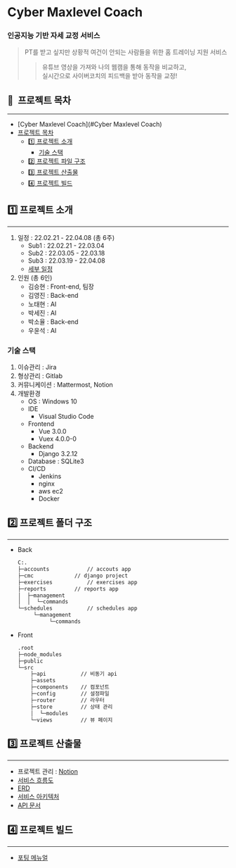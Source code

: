 # Cyber Maxlevel Coach


<h3> 인공지능 기반 자세 교정 서비스</h3>

> PT를 받고 싶지만 상황적 여건이 안되는 사람들을 위한
> 홈 트레이닝 지원 서비스
>
> > 유튜브 영상을 가져와 나의 웹캠을 통해 동작을 비교하고, <br/>
> > 실시간으로 사이버코치의 피드백을 받아 동작을 교정!

## 📎  프로젝트 목차

---

- [Cyber Maxlevel Coach](#Cyber Maxlevel Coach)<br/>
- [프로젝트 목차](#프로젝트-목차)
  - [1️⃣ 프로젝트 소개](#1️⃣-프로젝트-소개)
    - [기술 스택](#기술-스택)
  - [2️⃣ 프로젝트 파일 구조](#2️⃣-프로젝트-파일-구조)
  - [3️⃣ 프로젝트 산출물](#3️⃣-프로젝트-산출물)
  - [4️⃣ 프로젝트 빌드](#4️⃣-프로젝트-빌드)

## 1️⃣ 프로젝트 소개

---

1. 일정 : 22.02.21 - 22.04.08 (총 6주)
   - Sub1 : 22.02.21 - 22.03.04
   - Sub2 : 22.03.05 - 22.03.18
   - Sub3 : 22.03.19 - 22.04.08
   - [세부 일정](https://important-leopon-e7f.notion.site/e4ab857bff8843f6bbb5c802593dc98a?v=158d7df35c3f4ed398c58b0278de6ec0)
2. 인원 (총 6인)
   - 김승현 : Front-end, 팀장
   - 김영진 : Back-end
   - 노태현 : AI
   - 박세진 : AI
   - 박소율 : Back-end
   - 우윤석 : AI

### 기술 스택

1. 이슈관리 : Jira
2. 형상관리 : Gitlab
3. 커뮤니케이션 : Mattermost, Notion
4. 개발환경
   - OS : Windows 10
   - IDE
     - Visual Studio Code
   - Frontend
     - Vue 3.0.0
     - Vuex 4.0.0-0
   - Backend
     - Django 3.2.12
   - Database : SQLite3
   - CI/CD
     - Jenkins
     - nginx
     - aws ec2
     - Docker

## 2️⃣ 프로젝트 폴더 구조

---

- Back

  ```bash
  C:.
  ├─accounts			// accouts app
  ├─cmc				// django project
  ├─exercises			// exercises app
  ├─reports			// reports app
  │  ├─management
  │  │  └─commands
  └─schedules			// schedules app
       └─management
            └─commands
  ```

- Front
  ```bash
  .root
  ├─node_modules
  ├─public
  └─src
      ├─api           // 비동기 api
      ├─assets
      ├─components    // 컴포넌트
      ├─config        // 설정파일
      ├─router        // 라우터
      ├─store         // 상태 관리
      │  └─modules
      └─views         // 뷰 페이지
  ```

## 3️⃣ 프로젝트 산출물

---

- 프로젝트 관리 : [Notion](https://important-leopon-e7f.notion.site/71b33081c3244e59a28ae814f53a67e1)
- [서비스 흐름도](https://lab.ssafy.com/s06-ai-image-sub2/S06P22A502/-/blob/master/%EC%82%B0%EC%B6%9C%EB%AC%BC/%EC%84%9C%EB%B9%84%EC%8A%A4%20%ED%9D%90%EB%A6%84%EB%8F%84/%EC%84%9C%EB%B9%84%EC%8A%A4%20%ED%9D%90%EB%A6%84%EB%8F%84.PNG)
- [ERD](https://lab.ssafy.com/s06-ai-image-sub2/S06P22A502/-/blob/master/%EC%82%B0%EC%B6%9C%EB%AC%BC/ERD/ERD.png)
- [서비스 아키텍처](https://lab.ssafy.com/s06-ai-image-sub2/S06P22A502/-/blob/master/%EC%82%B0%EC%B6%9C%EB%AC%BC/%EC%84%9C%EB%B9%84%EC%8A%A4%20%EC%95%84%ED%82%A4%ED%85%8D%EC%B3%90/%EC%84%9C%EB%B9%84%EC%8A%A4%20%EC%95%84%ED%82%A4%ED%85%8D%EC%B3%90.PNG)
- [API 문서](https://lab.ssafy.com/s06-ai-image-sub2/S06P22A502/-/blob/master/%EC%82%B0%EC%B6%9C%EB%AC%BC/API%20%EB%AC%B8%EC%84%9C/API%20%EB%AC%B8%EC%84%9C.pdf)
## 4️⃣ 프로젝트 빌드

---

- [포팅 메뉴얼](https://lab.ssafy.com/s06-ai-image-sub2/S06P22A502/-/tree/master/exec)
